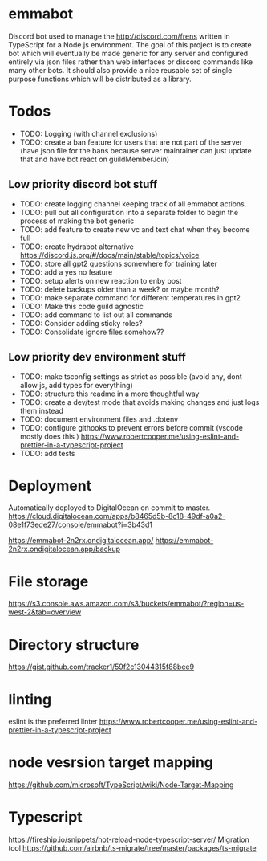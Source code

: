 # emmabot

Discord bot used to manage the http://discord.com/frens written in TypeScript for a Node.js environment. The goal of this project is to create bot which will eventually be made generic for any server and configured entirely via json files rather than web interfaces or discord commands like many other bots. It should also provide a nice reusable set of single purpose functions which will be distributed as a library.

# Todos

- TODO: Logging (with channel exclusions)
- TODO: create a ban feature for users that are not part of the server (have json file for the bans because server maintainer can just update that and have bot react on guildMemberJoin)

## Low priority discord bot stuff

- TODO: create logging channel keeping track of all emmabot actions.
- TODO: pull out all configuration into a separate folder to begin the process of making the bot generic
- TODO: add feature to create new vc and text chat when they become full
- TODO: create hydrabot alternative https://discord.js.org/#/docs/main/stable/topics/voice
- TODO: store all gpt2 questions somewhere for training later
- TODO: add a yes no feature
- TODO: setup alerts on new reaction to enby post
- TODO: delete backups older than a week? or maybe month?
- TODO: make separate command for different temperatures in gpt2
- TODO: Make this code guild agnostic
- TODO: add command to list out all commands
- TODO: Consider adding sticky roles?
- TODO: Consolidate ignore files somehow??

## Low priority dev environment stuff

- TODO: make tsconfig settings as strict as possible (avoid any, dont allow js, add types for everything)
- TODO: structure this readme in a more thoughtful way
- TODO: create a dev/test mode that avoids making changes and just logs them instead
- TODO: document environment files and .dotenv
- TODO: configure githooks to prevent errors before commit (vscode mostly does this ) https://www.robertcooper.me/using-eslint-and-prettier-in-a-typescript-project
- TODO: add tests

# Deployment

Automatically deployed to DigitalOcean on commit to master. https://cloud.digitalocean.com/apps/b8465d5b-8c18-49df-a0a2-08e1f73ede27/console/emmabot?i=3b43d1

https://emmabot-2n2rx.ondigitalocean.app/
https://emmabot-2n2rx.ondigitalocean.app/backup

# File storage

https://s3.console.aws.amazon.com/s3/buckets/emmabot/?region=us-west-2&tab=overview

# Directory structure

https://gist.github.com/tracker1/59f2c13044315f88bee9

# linting

eslint is the preferred linter https://www.robertcooper.me/using-eslint-and-prettier-in-a-typescript-project

# node vesrsion target mapping

https://github.com/microsoft/TypeScript/wiki/Node-Target-Mapping

# Typescript

https://fireship.io/snippets/hot-reload-node-typescript-server/
Migration tool https://github.com/airbnb/ts-migrate/tree/master/packages/ts-migrate
